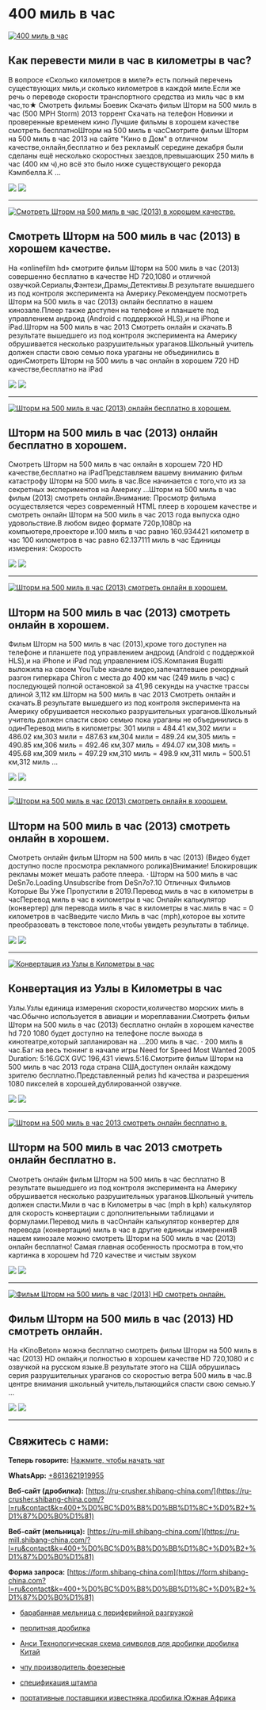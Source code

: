 # 400 миль в час

<a href="https://swt.shibang-china.com/?l=ru&img&k=400+%D0%BC%D0%B8%D0%BB%D1%8C+%D0%B2+%D1%87%D0%B0%D1%81" target="_blank">![400 миль в час](http://static.shibang-china.com/all-800x300/393.jpg)</a>

## Как перевести мили в час в километры в час?
В вопросе &#171;Сколько километров в миле?&#187; есть полный перечень существующих миль,и сколько километров в каждой миле.Если же речь о переводе скорости транспортного средства из миль час в км час,то★ Смотреть фильмы Боевик Скачать фильм Шторм на 500 миль в час (500 MPH Storm) 2013 торрент Скачать на телефон Новинки и проверенные временем кино Лучшие фильмы в хорошем качестве смотреть бесплатноШторм на 500 миль в часСмотрите фильм Шторм на 500 миль в час 2013 на сайте &quot;Кино в Дом&quot; в отличном качестве,онлайн,бесплатно и без рекламыК середине декабря были сделаны ещё несколько скоростных заездов,превышающих 250 миль в час (400 км ч),но всё это было ниже существующего рекорда Кэмпбелла.К …


<a href="https://whatsapp.shibangsoft.com/WhatsApp.php" target="_blank" title="WhatsApp">![](http://static.shibang-china.com/icon/whatsapp.png)</a> <a href="https://swt.shibang-china.com/?l=ru&icon&k=400+%D0%BC%D0%B8%D0%BB%D1%8C+%D0%B2+%D1%87%D0%B0%D1%81" target="_blank">![](http://static.shibang-china.com/icon/chat-ru.png)</a>

---

<a href="https://swt.shibang-china.com/?l=ru&img&k=400+%D0%BC%D0%B8%D0%BB%D1%8C+%D0%B2+%D1%87%D0%B0%D1%81" target="_blank">![Смотреть Шторм на 500 миль в час (2013) в хорошем качестве.](http://static.shibang-china.com/all-800x300/405.jpg)</a>

## Смотреть Шторм на 500 миль в час (2013) в хорошем качестве.
На &#171;onlinefilm hd&#187; смотрите фильм Шторм на 500 миль в час (2013) совершенно бесплатно в качестве HD 720,1080 и отличной озвучкой.Сериалы,Фэнтези,Драмы,Детективы.В результате вышедшего из под контроля эксперимента на Америку.Рекомендуем посмотреть Шторм на 500 миль в час (2013) онлайн бесплатно в нашем кинозале.Плеер также доступен на телефоне и планшете под управлением андроид (Android с поддержкой HLS),и на iPhone и iPad.Шторм на 500 миль в час 2013 Смотреть онлайн и скачать.В результате вышедшего из под контроля эксперимента на Америку обрушивается несколько разрушительных ураганов.Школьный учитель должен спасти свою семью пока ураганы не объединились в одинСмотреть Шторм на 500 миль в час онлайн в хорошем 720 HD качестве,бесплатно на iPad


<a href="https://whatsapp.shibangsoft.com/WhatsApp.php" target="_blank" title="WhatsApp">![](http://static.shibang-china.com/icon/whatsapp.png)</a> <a href="https://swt.shibang-china.com/?l=ru&icon&k=400+%D0%BC%D0%B8%D0%BB%D1%8C+%D0%B2+%D1%87%D0%B0%D1%81" target="_blank">![](http://static.shibang-china.com/icon/chat-ru.png)</a>

---

<a href="https://swt.shibang-china.com/?l=ru&img&k=400+%D0%BC%D0%B8%D0%BB%D1%8C+%D0%B2+%D1%87%D0%B0%D1%81" target="_blank">![Шторм на 500 миль в час (2013) онлайн бесплатно в хорошем.](http://static.shibang-china.com/all-800x300/732.jpg)</a>

## Шторм на 500 миль в час (2013) онлайн бесплатно в хорошем.
Смотреть Шторм на 500 миль в час онлайн в хорошем 720 HD качестве,бесплатно на iPadПредставляем вашему вниманию фильм катастрофу Шторм на 500 миль в час.Все начинается с того,что из за секретных экспериментов на Америку …Шторм на 500 миль в час фильм (2013) смотреть онлайн.Внимание: Просмотр фильма осуществляется через современный HTML плеер в хорошем качестве и смотреть онлайн Шторм на 500 миль в час 2013 года выпуска одно удовольствие.В любом видео формате 720p,1080p на компьютере,проекторе и.100 миль в час равно 160.934421 километр в час 100 километров в час равно 62.137111 миль в час Единицы измерения: Скорость


<a href="https://whatsapp.shibangsoft.com/WhatsApp.php" target="_blank" title="WhatsApp">![](http://static.shibang-china.com/icon/whatsapp.png)</a> <a href="https://swt.shibang-china.com/?l=ru&icon&k=400+%D0%BC%D0%B8%D0%BB%D1%8C+%D0%B2+%D1%87%D0%B0%D1%81" target="_blank">![](http://static.shibang-china.com/icon/chat-ru.png)</a>

---

<a href="https://swt.shibang-china.com/?l=ru&img&k=400+%D0%BC%D0%B8%D0%BB%D1%8C+%D0%B2+%D1%87%D0%B0%D1%81" target="_blank">![Шторм на 500 миль в час (2013) смотреть онлайн в хорошем.](http://static.shibang-china.com/all-800x300/859.jpg)</a>

## Шторм на 500 миль в час (2013) смотреть онлайн в хорошем.
Фильм Шторм на 500 миль в час (2013),кроме того доступен на телефоне и планшете под управлением андроид (Android с поддержкой HLS),и на iPhone и iPad под управлением iOS.Компания Bugatti выложила на своем YouTube канале видео,запечатлевшее рекордный разгон гиперкара Chiron с места до 400 км час (249 миль в час) с последующей полной остановкой за 41,96 секунды на участке трассы длиной 3,112 км.Шторм на 500 миль в час 2013 Смотреть онлайн и скачать.В результате вышедшего из под контроля эксперимента на Америку обрушивается несколько разрушительных ураганов.Школьный учитель должен спасти свою семью пока ураганы не объединились в одинПеревод миль в километры: 301 миля = 484.41 км,302 мили = 486.02 км,303 мили = 487.63 км,304 мили = 489.24 км,305 миль = 490.85 км,306 миль = 492.46 км,307 миль = 494.07 км,308 миль = 495.68 км,309 миль = 497.29 км,310 миль = 498.9 км,311 миль = 500.51 км,312 миль …


<a href="https://whatsapp.shibangsoft.com/WhatsApp.php" target="_blank" title="WhatsApp">![](http://static.shibang-china.com/icon/whatsapp.png)</a> <a href="https://swt.shibang-china.com/?l=ru&icon&k=400+%D0%BC%D0%B8%D0%BB%D1%8C+%D0%B2+%D1%87%D0%B0%D1%81" target="_blank">![](http://static.shibang-china.com/icon/chat-ru.png)</a>

---

<a href="https://swt.shibang-china.com/?l=ru&img&k=400+%D0%BC%D0%B8%D0%BB%D1%8C+%D0%B2+%D1%87%D0%B0%D1%81" target="_blank">![Шторм на 500 миль в час (2013) смотреть онлайн в хорошем.](http://static.shibang-china.com/all-800x300/1352.jpg)</a>

## Шторм на 500 миль в час (2013) смотреть онлайн в хорошем.
Смотреть онлайн фильм Шторм на 500 миль в час (2013) (Видео будет доступно после просмотра рекламного ролика)Внимание! Блокировщик рекламы может мешать работе плеера.&nbsp;&#0183;&#32;Шторм на 500 миль в час DeSn7o.Loading.Unsubscribe from DeSn7o?.10 Отличных Фильмов Которые Вы Уже Пропустили в 2019.Перевод миль в час в километры в часПеревод миль в час в километры в час Онлайн калькулятор (конвертер) для перевода миль в час в километры в час.миль в час = 0 километров в часВведите число Миль в час (mph),которое вы хотите преобразовать в текстовое поле,чтобы увидеть результаты в таблице.


<a href="https://whatsapp.shibangsoft.com/WhatsApp.php" target="_blank" title="WhatsApp">![](http://static.shibang-china.com/icon/whatsapp.png)</a> <a href="https://swt.shibang-china.com/?l=ru&icon&k=400+%D0%BC%D0%B8%D0%BB%D1%8C+%D0%B2+%D1%87%D0%B0%D1%81" target="_blank">![](http://static.shibang-china.com/icon/chat-ru.png)</a>

---

<a href="https://swt.shibang-china.com/?l=ru&img&k=400+%D0%BC%D0%B8%D0%BB%D1%8C+%D0%B2+%D1%87%D0%B0%D1%81" target="_blank">![Конвертация из Узлы в Километры в час](http://static.shibang-china.com/all-800x300/513.jpg)</a>

## Конвертация из Узлы в Километры в час
Узлы.Узлы единица измерения скорости,количество морских миль в час.Обычно используется в авиации и мореплавании.Смотреть фильм Шторм на 500 миль в час (2013) бесплатно онлайн в хорошем качестве hd 720 1080 будет доступно на телефоне после выхода в кинотеатре,который запланирован на …200 миль в час.&nbsp;&#0183;&#32;200 миль в час.Баг на весь тюнинг в начале игры Need for Speed Most Wanted 2005 Duration: 5:16.GCX GVC 196,431 views.5:16.Смотрите фильм Шторм на 500 миль в час 2013 года страна США,доступен онлайн каждому зрителю бесплатно.Представленный релиз hd качества и разрешения 1080 пикселей в хорошей,дублированной озвучке.


<a href="https://whatsapp.shibangsoft.com/WhatsApp.php" target="_blank" title="WhatsApp">![](http://static.shibang-china.com/icon/whatsapp.png)</a> <a href="https://swt.shibang-china.com/?l=ru&icon&k=400+%D0%BC%D0%B8%D0%BB%D1%8C+%D0%B2+%D1%87%D0%B0%D1%81" target="_blank">![](http://static.shibang-china.com/icon/chat-ru.png)</a>

---

<a href="https://swt.shibang-china.com/?l=ru&img&k=400+%D0%BC%D0%B8%D0%BB%D1%8C+%D0%B2+%D1%87%D0%B0%D1%81" target="_blank">![Шторм на 500 миль в час 2013 смотреть онлайн бесплатно в.](http://static.shibang-china.com/all-800x300/806.jpg)</a>

## Шторм на 500 миль в час 2013 смотреть онлайн бесплатно в.
Смотреть онлайн фильм Шторм на 500 миль в час бесплатно В результате вышедшего из под контроля эксперимента на Америку обрушивается несколько разрушительных ураганов.Школьный учитель должен спасти.Мили в час в Километры в час (mph в kph) калькулятор для скорость конвертации с дополнительными таблицами и формулами.Перевод миль в часОнлайн калькулятор конвертер для перевода (конвертации) миль в час в другие единицы измеренияВ нашем кинозале можно смотреть Шторм на 500 миль в час (2013) онлайн бесплатно! Самая главная особенность просмотра в том,что картинка в хорошем hd 720 качестве и чистым звуком


<a href="https://whatsapp.shibangsoft.com/WhatsApp.php" target="_blank" title="WhatsApp">![](http://static.shibang-china.com/icon/whatsapp.png)</a> <a href="https://swt.shibang-china.com/?l=ru&icon&k=400+%D0%BC%D0%B8%D0%BB%D1%8C+%D0%B2+%D1%87%D0%B0%D1%81" target="_blank">![](http://static.shibang-china.com/icon/chat-ru.png)</a>

---

<a href="https://swt.shibang-china.com/?l=ru&img&k=400+%D0%BC%D0%B8%D0%BB%D1%8C+%D0%B2+%D1%87%D0%B0%D1%81" target="_blank">![Фильм Шторм на 500 миль в час (2013) HD смотреть онлайн.](http://static.shibang-china.com/all-800x300/960.jpg)</a>

## Фильм Шторм на 500 миль в час (2013) HD смотреть онлайн.
На &#171;KinoBeton&#187; можна бесплатно смотреть фильм Шторм на 500 миль в час (2013) HD онлайн,и полностью в хорошем качестве HD 720,1080 и с озвучкой на русском языке.В результате этого на США обрушилась серия разрушительных ураганов со скоростью ветра 500 миль в час.В центре внимания школьный учитель,пытающийся спасти свою семью.У …

<a href="https://whatsapp.shibangsoft.com/WhatsApp.php" target="_blank" title="WhatsApp">![](http://static.shibang-china.com/icon/whatsapp.png)</a> <a href="https://swt.shibang-china.com/?l=ru&icon&k=400+%D0%BC%D0%B8%D0%BB%D1%8C+%D0%B2+%D1%87%D0%B0%D1%81" target="_blank">![](http://static.shibang-china.com/icon/chat-ru.png)</a>

---
## Свяжитесь с нами:

**Теперь говорите:** [Нажмите, чтобы начать чат](https://swt.shibang-china.com?l=ru&contact&k=400+%D0%BC%D0%B8%D0%BB%D1%8C+%D0%B2+%D1%87%D0%B0%D1%81)

**WhatsApp:**  [+8613621919955](https://whatsapp.shibangsoft.com/WhatsApp.php)

**Веб-сайт (дробилка):** [https://ru-crusher.shibang-china.com/](https://ru-crusher.shibang-china.com/?l=ru&contact&k=400+%D0%BC%D0%B8%D0%BB%D1%8C+%D0%B2+%D1%87%D0%B0%D1%81)

**Веб-сайт (мельница):** [https://ru-mill.shibang-china.com/](https://ru-mill.shibang-china.com/?l=ru&contact&k=400+%D0%BC%D0%B8%D0%BB%D1%8C+%D0%B2+%D1%87%D0%B0%D1%81)

**Форма запроса:** [https://form.shibang-china.com](https://form.shibang-china.com?l=ru&contact&k=400+%D0%BC%D0%B8%D0%BB%D1%8C+%D0%B2+%D1%87%D0%B0%D1%81)

* [барабанная мельница с периферийной разгрузкой](../111/%D0%B1%D0%B0%D1%80%D0%B0%D0%B1%D0%B0%D0%BD%D0%BD%D0%B0%D1%8F%20%D0%BC%D0%B5%D0%BB%D1%8C%D0%BD%D0%B8%D1%86%D0%B0%20%D1%81%20%D0%BF%D0%B5%D1%80%D0%B8%D1%84%D0%B5%D1%80%D0%B8%D0%B9%D0%BD%D0%BE%D0%B9%20%D1%80%D0%B0%D0%B7%D0%B3%D1%80%D1%83%D0%B7%D0%BA%D0%BE%D0%B9.md)

* [перлитная дробилка](../116/%D0%BF%D0%B5%D1%80%D0%BB%D0%B8%D1%82%D0%BD%D0%B0%D1%8F%20%D0%B4%D1%80%D0%BE%D0%B1%D0%B8%D0%BB%D0%BA%D0%B0.md)

* [Анси Технологическая схема символов для дробилки дробилка Китай](../110/%D0%90%D0%BD%D1%81%D0%B8%20%D0%A2%D0%B5%D1%85%D0%BD%D0%BE%D0%BB%D0%BE%D0%B3%D0%B8%D1%87%D0%B5%D1%81%D0%BA%D0%B0%D1%8F%20%D1%81%D1%85%D0%B5%D0%BC%D0%B0%20%D1%81%D0%B8%D0%BC%D0%B2%D0%BE%D0%BB%D0%BE%D0%B2%20%D0%B4%D0%BB%D1%8F%20%D0%B4%D1%80%D0%BE%D0%B1%D0%B8%D0%BB%D0%BA%D0%B8%20%D0%B4%D1%80%D0%BE%D0%B1%D0%B8%D0%BB%D0%BA%D0%B0%20%D0%9A%D0%B8%D1%82%D0%B0%D0%B9.md)

* [чпу производитель фрезерные](../108/%D1%87%D0%BF%D1%83%20%D0%BF%D1%80%D0%BE%D0%B8%D0%B7%D0%B2%D0%BE%D0%B4%D0%B8%D1%82%D0%B5%D0%BB%D1%8C%20%D1%84%D1%80%D0%B5%D0%B7%D0%B5%D1%80%D0%BD%D1%8B%D0%B5.md)

* [спецификация штампа](../120/%D1%81%D0%BF%D0%B5%D1%86%D0%B8%D1%84%D0%B8%D0%BA%D0%B0%D1%86%D0%B8%D1%8F%20%D1%88%D1%82%D0%B0%D0%BC%D0%BF%D0%B0.md)

* [портативные поставщики известняка дробилка Южная Африка](../112/%D0%BF%D0%BE%D1%80%D1%82%D0%B0%D1%82%D0%B8%D0%B2%D0%BD%D1%8B%D0%B5%20%D0%BF%D0%BE%D1%81%D1%82%D0%B0%D0%B2%D1%89%D0%B8%D0%BA%D0%B8%20%D0%B8%D0%B7%D0%B2%D0%B5%D1%81%D1%82%D0%BD%D1%8F%D0%BA%D0%B0%20%D0%B4%D1%80%D0%BE%D0%B1%D0%B8%D0%BB%D0%BA%D0%B0%20%D0%AE%D0%B6%D0%BD%D0%B0%D1%8F%20%D0%90%D1%84%D1%80%D0%B8%D0%BA%D0%B0.md)